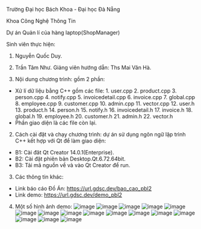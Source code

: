 Trường Đại học Bách Khoa - Đại học Đà Nẵng

Khoa Công Nghệ Thông Tin

Dự án Quản lí của hàng laptop(ShopManager)

Sinh viên thực hiện:
1. Nguyễn Quốc Duy.
2. Trần Tâm Như.
Giảng viên hướng dẫn: Ths Mai Văn Hà.

1. Nội dung chương trình: gồm 2 phần:
- Xử lí dữ liệu bằng C++ gồm các file:
        1.	user.cpp
        2.	product.cpp
        3.	person.cpp
        4.	notify.cpp
        5.	invoicedetail.cpp
        6.	invoice.cpp
        7.	global.cpp
        8.	employee.cpp
        9.	customer.cpp
        10.	admin.cpp
        11.	vector.cpp
        12.	user.h
        13.	product.h
        14.	person.h
        15.	notify.h
        16.	invoicedetail.h
        17.	invoice.h
        18.	global.h
        19.	employee.h
        20.	customer.h
        21.	admin.h
        22.	vector.h
- Phần giao diện là các file còn lại.
2. Cách cài đặt và chạy chương trình: dự án sử dụng ngôn ngữ lập trình C++ kết hợp với Qt để làm giao diện:
  - B1: Cài đăt Qt Creator 14.0.1(Enterprise).
  - B2: Cài đặt phiên bản Desktop.Qt.6.72.64bit.
  - B3: Tải mã nguồn về và vào Qt Creator để run.
3. Các thông tin khác:
  - Link báo cáo Đồ Án: https://url.gdsc.dev/bao_cao_pbl2
  - Link demo: https://url.gdsc.dev/demo_pbl2
4.  Một số hình ảnh demo:
    ![image](https://github.com/user-attachments/assets/9a4c647c-a7ba-4956-a653-fc3c295130c3)
    ![image](https://github.com/user-attachments/assets/0e682246-a3b5-49a9-9003-ed07a673add4)
    ![image](https://github.com/user-attachments/assets/b1522513-e069-46ce-8f73-9a841a60d814)
    ![image](https://github.com/user-attachments/assets/6874c504-65a1-4535-a687-ab556c7ba311)
    ![image](https://github.com/user-attachments/assets/82e918b4-6d35-4bd0-b35f-7acdee423cb4)
    ![image](https://github.com/user-attachments/assets/ff2a5521-d089-4840-a8d8-b45601f6d086)
    ![image](https://github.com/user-attachments/assets/6e6796fb-3821-4a34-a6a0-7ac579a1c51b)
    ![image](https://github.com/user-attachments/assets/4b1547f3-daab-4733-aef1-a094a7ee16b5)
    ![image](https://github.com/user-attachments/assets/b54aa158-38af-4104-a883-a4ac4fa0e8a1)
    ![image](https://github.com/user-attachments/assets/7a9c405f-01d7-4c0b-bda7-01e24237f1d7)
    ![image](https://github.com/user-attachments/assets/dd09ed8f-686b-4224-bd1a-03e3e756cd64)
    ![image](https://github.com/user-attachments/assets/461a767d-0532-4ab7-9e2f-c12bffd2b404)
    ![image](https://github.com/user-attachments/assets/ed19ab3d-8241-40ca-84c9-f5918035923f)
    ![image](https://github.com/user-attachments/assets/2d686637-7a67-4700-b933-df173ee7b95c)
    ![image](https://github.com/user-attachments/assets/1113d911-8d15-4999-9655-a667b90030ba)
    ![image](https://github.com/user-attachments/assets/73183497-af20-40ca-8b80-158d25ce9dfd)









    


